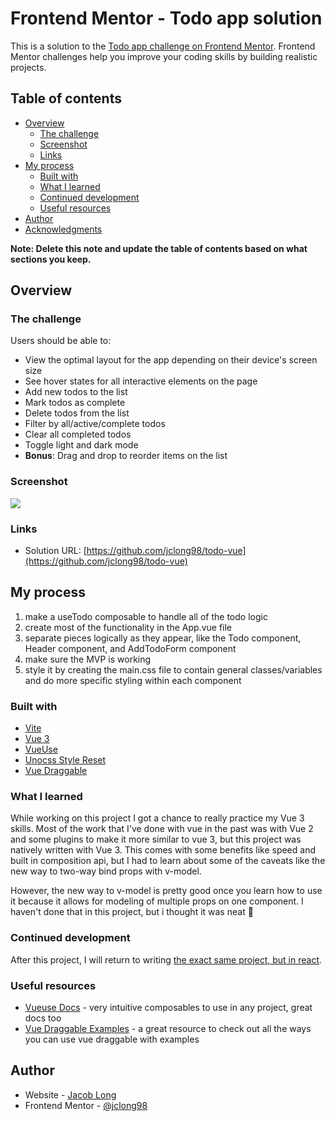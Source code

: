 # Frontend Mentor - Todo app solution

This is a solution to the [Todo app challenge on Frontend Mentor](https://www.frontendmentor.io/challenges/todo-app-Su1_KokOW). Frontend Mentor challenges help you improve your coding skills by building realistic projects.

## Table of contents

- [Overview](#overview)
  - [The challenge](#the-challenge)
  - [Screenshot](#screenshot)
  - [Links](#links)
- [My process](#my-process)
  - [Built with](#built-with)
  - [What I learned](#what-i-learned)
  - [Continued development](#continued-development)
  - [Useful resources](#useful-resources)
- [Author](#author)
- [Acknowledgments](#acknowledgments)

**Note: Delete this note and update the table of contents based on what sections you keep.**

## Overview

### The challenge

Users should be able to:

- View the optimal layout for the app depending on their device's screen size
- See hover states for all interactive elements on the page
- Add new todos to the list
- Mark todos as complete
- Delete todos from the list
- Filter by all/active/complete todos
- Clear all completed todos
- Toggle light and dark mode
- **Bonus**: Drag and drop to reorder items on the list

### Screenshot

![](https://i.imgur.com/q8fUB3x.png)

### Links

- Solution URL: [https://github.com/jclong98/todo-vue](https://github.com/jclong98/todo-vue)
<!-- - Live Site URL: [Add live site URL here](https://your-live-site-url.com) -->

## My process

1. make a useTodo composable to handle all of the todo logic
1. create most of the functionality in the App.vue file
1. separate pieces logically as they appear, like the Todo component, Header component, and AddTodoForm component
1. make sure the MVP is working
1. style it by creating the main.css file to contain general classes/variables and do more specific styling within each component

### Built with

- [Vite](https://vitejs.dev/)
- [Vue 3](https://vuejs.org/)
- [VueUse](https://vueuse.org/)
- [Unocss Style Reset](https://github.com/unocss/unocss/tree/main/packages/reset)
- [Vue Draggable](https://github.com/SortableJS/vue.draggable.next)

### What I learned

While working on this project I got a chance to really practice my Vue 3 skills. Most of the work that I've done with vue in the past was with Vue 2 and some plugins to make it more similar to vue 3, but this project was natively written with Vue 3. This comes with some benefits like speed and built in composition api, but I had to learn about some of the caveats like the new way to two-way bind props with v-model.

However, the new way to v-model is pretty good once you learn how to use it because it allows for modeling of multiple props on one component. I haven't done that in this project, but i thought it was neat 🙂

### Continued development

After this project, I will return to writing [the exact same project, but in react](https://github.com/jclong98/todo-react).

### Useful resources

- [Vueuse Docs](https://vueuse.org/) - very intuitive composables to use in any project, great docs too
- [Vue Draggable Examples](https://sortablejs.github.io/vue.draggable.next/#/simple) - a great resource to check out all the ways you can use vue draggable with examples

## Author

- Website - [Jacob Long](https://jacoblong.dev)
- Frontend Mentor - [@jclong98](https://www.frontendmentor.io/profile/jclong98)
